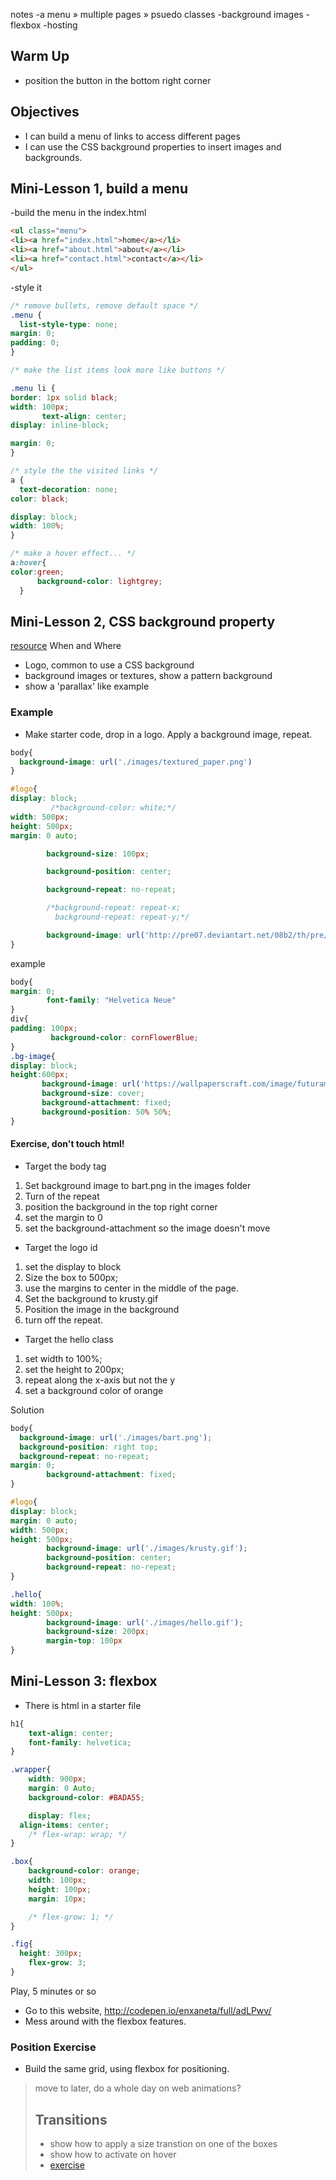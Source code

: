 notes
-a menu » multiple pages » psuedo classes
-background images
-flexbox
-hosting

## Warm Up
- position the button in the bottom right corner

## Objectives
- I can build a menu of links to access different pages
- I can use the CSS background properties to insert images and backgrounds.

## Mini-Lesson 1, build a menu
-build the menu in the index.html
```html
<ul class="menu">
<li><a href="index.html">home</a></li>
<li><a href="about.html">about</a></li>
<li><a href="contact.html">contact</a></li>
</ul>
```
-style it
```css
/* remove bullets, remove default space */
.menu {
  list-style-type: none;
margin: 0;
padding: 0;
}

/* make the list items look more like buttons */

.menu li {
border: 1px solid black;
width: 100px;
       text-align: center;
display: inline-block;

margin: 0;
}

/* style the the visited links */
a {
  text-decoration: none;
color: black;

display: block;
width: 100%;
}

/* make a hover effect... */
a:hover{
color:green;
      background-color: lightgrey;
  }
```

## Mini-Lesson 2, CSS background property
[resource](https://css-tricks.com/almanac/properties/b/background-image/)
When and Where
- Logo, common to use a CSS background
- background images or textures, show a pattern background
- show a 'parallax' like example

### Example
- Make starter code, drop in a logo. Apply a background image, repeat.

```css
body{
  background-image: url('./images/textured_paper.png')
}

#logo{
display: block;
         /*background-color: white;*/
width: 500px;
height: 500px;
margin: 0 auto;

        background-size: 100px;

        background-position: center;

        background-repeat: no-repeat;

        /*background-repeat: repeat-x;
          background-repeat: repeat-y;*/

        background-image: url('http://pre07.deviantart.net/08b2/th/pre/f/2012/050/0/b/planet_express_logo_by_chupacabrathing-d4qbo3v.png');
}
```

example
```css
body{
margin: 0;
        font-family: "Helvetica Neue"
}
div{
padding: 100px;
         background-color: cornFlowerBlue;
}
.bg-image{
display: block;
height:600px;
       background-image: url('https://wallpaperscraft.com/image/futurama_doctor_zoidberg_69273_1920x1080.jpg');
       background-size: cover;
       background-attachment: fixed;
       background-position: 50% 50%;
}
```
#### Exercise, don't touch html!
- Target the body tag
1. Set background image to bart.png in the images folder
2. Turn of the repeat
3. position the background in the top right corner
4. set the margin to 0
5. set the background-attachment so the image doesn't move
- Target the logo id
1. set the display to block
2. Size the box to 500px;
3. use the margins to center in the middle of the page.
4. Set the background to krusty.gif
5. Position the image in the background
6. turn off the repeat.
- Target the hello class
1. set width to 100%;
2. set the height to 200px;
3. repeat along the x-axis but not the y
4. set a background color of orange

Solution
```css
body{
  background-image: url('./images/bart.png');
  background-position: right top;
  background-repeat: no-repeat;
margin: 0;
        background-attachment: fixed;
}

#logo{
display: block;
margin: 0 auto;
width: 500px;
height: 500px;
        background-image: url('./images/krusty.gif');
        background-position: center;
        background-repeat: no-repeat;
}

.hello{
width: 100%;
height: 500px;
        background-image: url('./images/hello.gif');
        background-size: 200px;
        margin-top: 100px
}
```

## Mini-Lesson 3: flexbox
- There is html in a starter file
```css
h1{
	text-align: center;
	font-family: helvetica;
}

.wrapper{
	width: 900px;
	margin: 0 Auto;
	background-color: #BADA55;

	display: flex;
  align-items: center;
	/* flex-wrap: wrap; */
}

.box{
	background-color: orange;
	width: 100px;
	height: 100px;
	margin: 10px;

	/* flex-grow: 1; */
}

.fig{
  height: 300px;
	flex-grow: 3;
}
```
 
Play, 5 minutes or so
- Go to this website, http://codepen.io/enxaneta/full/adLPwv/
- Mess around with the flexbox features.

### Position Exercise
- Build the same grid, using flexbox for positioning.

> move to later, do a whole day on web animations?
> ## Transitions
> - show how to apply a size transtion on one of the boxes
> - show how to activate on hover
> - [exercise](https://www.w3schools.com/css/exercise.asp?filename=exercise_css3_transitions1)

